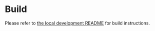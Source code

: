 
# Build

Please refer to [the local development README](./doc/002-local-dev.md) for build instructions.
